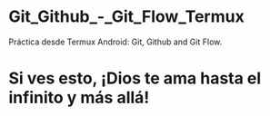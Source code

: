 # Git_Github_-_Git_Flow_Termux
Práctica desde Termux Android: Git, Github and Git Flow.
# Si ves esto, ¡Dios te ama hasta el infinito y más allá!
